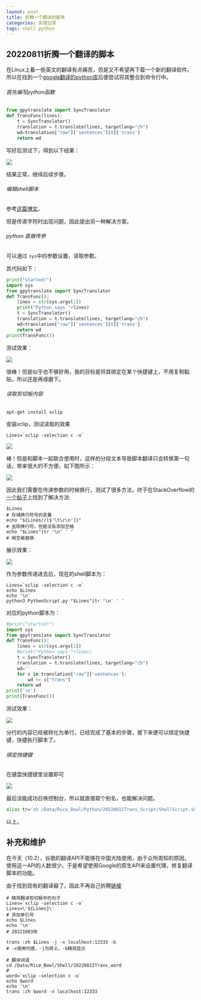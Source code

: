 ```yaml
---
layout: post
title: 折腾一个翻译的脚本
categories: 实践记录
tags: shell python
---
```

## 20220811折腾一个翻译的脚本

在Linux上看一些英文的翻译有点痛苦，但是又不希望再下载一个新的翻译软件。所以在找到一个[google翻译的python库][gpy]后便尝试将其整合到命令行中。

###### 首先编写python函数

```python
from gpytranslate import SyncTranslator
def TransFunc(lines):
    t = SyncTranslator()
    translation = t.translate(lines, targetlang="zh")
    wd=translation["raw"]['sentences'][0]['trans']
    return wd

```

写好后测试下，得到以下结果：

![](https://lh-picbed.oss-cn-chengdu.aliyuncs.com/20220811153120.png)

结果正常，继续后续步骤。

###### 编辑shell脚本

参考[这篇博文][p]。

但是传递字符时出现问题，因此提出另一种解决方案。

###### python 直接传参

可以通过 `sys`中的参数设置，读取参数。

其代码如下：

```python
print("started!")
import sys
from gpytranslate import SyncTranslator
def TransFunc():
    lines = str(sys.argv[1])
    print("Python says "+lines)
    t = SyncTranslator()
    translation = t.translate(lines, targetlang="zh")
    wd=translation["raw"]['sentences'][0]['trans']
    return wd
print(TransFunc())

```

测试效果：

![](https://lh-picbed.oss-cn-chengdu.aliyuncs.com/20220812215623.png)

很棒！但是似乎也不够好用，我的目标是将其绑定在某个快捷键上，不用复制黏贴，所以还是再琢磨下。

###### 读取剪切板内容

```shell
apt-get install xclip
```

安装xclip，测试读取的效果

```shell
Lines=`xclip -selection c -o`
```



![](https://lh-picbed.oss-cn-chengdu.aliyuncs.com/20220812232917.png)

棒！但是和脚本一起联合使用时，这样的分段文本导致脚本翻译只会转换第一句话，带来很大的不方便，如下图所示：

![](https://lh-picbed.oss-cn-chengdu.aliyuncs.com/20220812233120.png)

因此我们需要在传递参数的时候换行，测试了很多方法，终于在StackOverflow的[一个帖子][SO]上找到了解决方法:

```shell
$Lines
# 存储换行符号的变量
echo "${Lines//[$'\t\r\n']}"
# 去除换行符，但是没有添加空格
echo "$Lines"|tr '\n' ' '
# 用空格替换
```

展示效果：

![](https://lh-picbed.oss-cn-chengdu.aliyuncs.com/20220812233651.png)

作为参数传递进去后，现在的shell脚本为：

```shell
Lines=`xclip -selection c -o`
echo $Lines
echo '\n'
python3 PythonScript.py "$Lines"|tr '\n' ' '
```

对应的python脚本为：

```python
#print("started!")
import sys
from gpytranslate import SyncTranslator
def TransFunc():
    lines = str(sys.argv[1])
    #print("Python says "+lines)
    t = SyncTranslator()
    translation = t.translate(lines, targetlang="zh")
    wd=''
    for s in translation["raw"]['sentences']:
        wd += s["trans"]
    return wd
print('\n')
print(TransFunc())
```

测试效果：

![](https://lh-picbed.oss-cn-chengdu.aliyuncs.com/20220813102417.png)

分行的内容已经被转化为单行，已经完成了基本的步骤，接下来便可以绑定快捷键，快捷执行脚本了。

###### 绑定快捷键

在键盘快捷键里设置即可

![](https://lh-picbed.oss-cn-chengdu.aliyuncs.com/20220813103201.png)

最后没能成功召唤控制台，所以就直接取个别名，也能解决问题。

```sh
alias tr='sh /Data/Rice_Bowl/Python/20220811Trans_Script/ShellScript.sh '  
```

以上。

[gpy]:https://github.com/DavideGalilei/gpytranslate/
[p]:https://blog.csdn.net/xuezhangjun0121/article/details/91958296
[SO]:https://stackoverflow.com/questions/19345872/how-to-remove-a-newline-from-a-string-in-bash

## 补充和维护

在今天（10.2），谷歌的翻译API不能够在中国大陆使用，由于众所周知的原因，使用这一API的人数很少。于是希望使用Google的原生API来设置代理，修复翻译脚本的功能。

由于找到现有的翻译器了，因此不再自己折腾[链接](https://github.com/soimort/translate-shell)

```shell
# 精简翻译剪切板中的句子
Lines=`xclip -selection c -o`
Lines=\'${Lines}\'
# 添加单引号
echo $Lines
echo '\n'
# 20221003改

trans :zh $Lines -j -x localhost:12333 -b
# -x使用代理，-j为转义，-b精简显示
```

```shell
# 翻译词语
cd /Data/Rice_Bowl/Shell/20220822Trans_word
#
word=`xclip -selection c -o`
echo $word
echo '\n'
trans :zh $word -x localhost:12333

```

